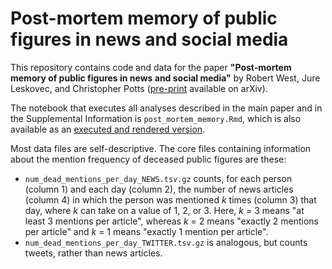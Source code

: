 # Post-mortem memory of public figures in news and social media

This repository contains code and data for the paper **"Post-mortem memory of public figures in news and social media"** by Robert West, Jure Leskovec, and Christopher Potts ([pre-print](http://arxiv.org/abs/2103.15497) available on arXiv).

The notebook that executes all analyses described in the main paper and in the Supplemental Information is `post_mortem_memory.Rmd`, which is also available as an [executed and rendered version](https://epfl-dlab.github.io/post-mortem-memory/post_mortem_memory.html).

Most data files are self-descriptive. The core files containing information about the mention frequency of deceased public figures are these:

* `num_dead_mentions_per_day_NEWS.tsv.gz` counts, for each person (column 1) and each day (column 2), the number of news articles (column 4) in which the person was mentioned *k* times (column 3) that day, where *k* can take on a value of 1, 2, or 3. Here, *k* = 3 means "at least 3 mentions per article", whereas *k* = 2 means "exactly 2 mentions per article" and *k* = 1 means "exactly 1 mention per article".
* `num_dead_mentions_per_day_TWITTER.tsv.gz` is analogous, but counts tweets, rather than news articles.

